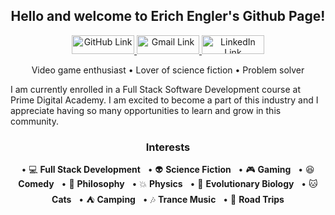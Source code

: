 <!--------------------- Introduction ---------------------->
<h2 align="center">Hello and welcome to Erich Engler's Github Page!</h2>

<!--------------------- Social Links ---------------------->
<p align="center">
    <a href="https://github.com/erichengler" target="_blank" rel="noopener noreferrer">
      <img alt="GitHub Link" title="GitHub Link" src="https://img.shields.io/badge/github-%23121011.svg?style=for-the-badge&logo=github&logoColor=white" height="30px" width="100px"/>
    </a>
    <a href="mailto:erichjohnengler@gmail.com" target="_blank" rel="noopener noreferrer">
      <img alt="Gmail Link" title="Gmail Link" src="https://img.shields.io/badge/Gmail-D14836?style=for-the-badge&logo=gmail&logoColor=white" height="30px" width="100px"/>
    </a>
    <a href="https://www.linkedin.com/in/erichengler/" target="_blank" rel="noopener noreferrer">
      <img alt="LinkedIn Link" title="LinkedIn Link" src="https://img.shields.io/badge/linkedin-%230077B5.svg?style=for-the-badge&logo=linkedin&logoColor=white" height="30px" width="100px"/>
    </a>
</p>

<!--------------------- About Me ---------------------->
<p align="center">
Video game enthusiast • Lover of science fiction • Problem solver 

I am currently enrolled in a Full Stack Software Development course at Prime Digital Academy. I am excited to become a part of this industry and I appreciate having so many opportunities to learn and grow in this community.
</p>

<!--------------------- Various Interests ---------------------->
<h3 align="center">Interests</h3>
<p align="center">
    &bull; 💻 <b>Full Stack Development</b> &nbsp;&nbsp;&bull; 👽 <b>Science Fiction</b> &nbsp;&nbsp;&bull; 🎮 <b>Gaming</b> &nbsp;&nbsp;&bull; 😆 <b>Comedy</b> &nbsp;&nbsp;&bull; 🙈 <b>Philosophy</b> &nbsp;&nbsp;&bull; 💥 <b>Physics</b> &nbsp;&nbsp;&bull; 
🐒 <b>Evolutionary Biology</b> &nbsp;&nbsp;&bull; 🐱 <b>Cats</b> &nbsp;&nbsp;&bull; ⛺ <b>Camping</b> &nbsp;&nbsp;&bull; 🎶 <b>Trance Music</b> &nbsp;&nbsp;&bull; 🚙 <b>Road Trips</b>
</p>









<!--
**erichengler/erichengler** is a ✨ _special_ ✨ repository because its `README.md` (this file) appears on your GitHub profile.

Here are some ideas to get you started:

- 🔭 I’m currently working on ...
- 🌱 I’m currently learning ...
- 👯 I’m looking to collaborate on ...
- 🤔 I’m looking for help with ...
- 💬 Ask me about ...
- 📫 How to reach me: ...
- 😄 Pronouns: ...
- ⚡ Fun fact: ...
-->
